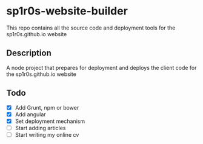 # sp1r0s-website-builder
This repo contains all the source code and deployment tools for the sp1r0s.github.io website

## Description
A node project that prepares for deployment and deploys the client code for the sp1r0s.github.io website

## Todo
- [x] Add Grunt, npm or bower
- [x] Add angular
- [x] Set deployment mechanism
- [ ] Start adding articles
- [ ] Start writing my online cv